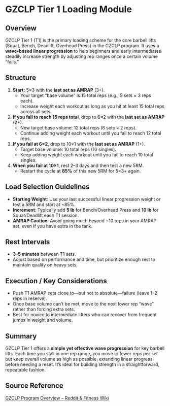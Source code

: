 # GZCLP Tier 1 Loading Module

## Overview

GZCLP Tier 1 (T1) is the primary loading scheme for the core barbell lifts (Squat, Bench, Deadlift, Overhead Press) in the GZCLP program. It uses a **wave-based linear progression** to help beginners and early intermediates steadily increase strength by adjusting rep ranges once a certain volume “fails.”

## Structure

1. **Start:** 5×3 with the **last set as AMRAP** (3+).
    - Your target “base volume” is 15 total reps (e.g., 5 sets × 3 reps each).
    - Increase weight each workout as long as you hit at least 15 total reps across all sets.
2. **If you fail to reach 15 reps total**, drop to 6×2 with the **last set as AMRAP** (2+).
    - New target base volume: 12 total reps (6 sets × 2 reps).
    - Continue adding weight each workout until you fail to reach 12 total reps.
3. **If you fail at 6×2**, drop to 10×1 with the **last set as AMRAP** (1+).
    - Target base volume: 10 total reps (10 singles).
    - Keep adding weight each workout until you fail to reach 10 total singles.
4. **When you fail at 10×1**, rest 2–3 days and then test a new 5RM.
    - Restart the cycle at **85%** of this new 5RM for 5×3+ again.

## Load Selection Guidelines

- **Starting Weight**: Use your last successful linear progression weight or test a 5RM and start at ~85%.
- **Increment**: Typically add **5 lb** for Bench/Overhead Press and **10 lb** for Squat/Deadlift each T1 session.
- **AMRAP Caution**: Avoid going much beyond ~10 reps in your AMRAP set, even if you have extra in the tank.

## Rest Intervals

- **3–5 minutes** between T1 sets.
- Adjust based on performance and time, but prioritize enough rest to maintain quality on heavy sets.

## Execution / Key Considerations

- Push T1 AMRAP sets close to—but not to absolute—failure (leave 1–2 reps in reserve).
- Once base volume can’t be met, move to the next lower rep “wave” rather than forcing extra sets.
- Best for novice to intermediate lifters who can recover from frequent jumps in weight and volume.

## Summary

GZCLP Tier 1 offers a **simple yet effective wave progression** for key barbell lifts. Each time you stall in one rep range, you move to fewer reps per set but keep overall volume as high as possible, extending linear progress before needing a reset. It’s ideal for building strength in a straightforward, repeatable fashion.

## Source Reference

[GZCLP Program Overview – Reddit & Fitness Wiki](https://old.reddit.com/r/Fitness/comments/44hnbc/strength_training_using_the_gzcl_method_from/)